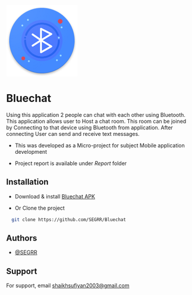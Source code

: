 
![Logo](https://github.com/SEGRR/Bluechat/blob/main/app/src/main/res/ic_launcher/res/mipmap-xxxhdpi/ic_launcher.png?raw=true)


# Bluechat

Using this application 2 people can chat with each other using Bluetooth. This application allows user to Host a chat room. This room can be joined by Connecting to that device using Bluetooth from application. After connecting User can send and receive text messages.

 
- This was developed as a Micro-project for subject Mobile application development 

- Project report is available under *Report* folder




## Installation

- Download & install [Bluechat APK](https://katherinempeterson.com/)
  

- Or Clone the project

```bash
  git clone https://github.com/SEGRR/Bluechat
```


    
## Authors

- [@SEGRR](https://www.github.com/octokatherine)


## Support

For support, email shaikhsufiyan2003@gmail.com  

